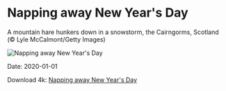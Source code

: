 # Napping away New Year's Day

A mountain hare hunkers down in a snowstorm, the Cairngorms, Scotland (© Lyle McCalmont/Getty Images)

![Napping away New Year's Day](https://bing.com/th?id=OHR.SnowHare_EN-US4373999242_UHD.jpg&rf=LaDigue_UHD.jpg&pid=hp&w=1024&h=576)

Date: 2020-01-01

Download 4k: [Napping away New Year's Day](https://bing.com/th?id=OHR.SnowHare_EN-US4373999242_UHD.jpg&rf=LaDigue_UHD.jpg&pid=hp&w=3840&h=2160)

